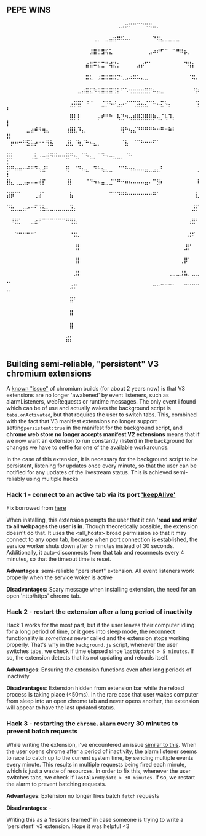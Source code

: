 ## PEPE WINS 

⠀⠀⠀⠀⠀⠀⠀⠀⠀⠀⠀⠀⠀⠀⠀⠀⠀⠀⠀⠀⠀⠀⠀⠀⠀⠀⠀⠀⢀⣠⡶⠟⠛⠉⠙⠻⢿⣤⡀⠀⠀⠀⠀⠀⠀⠀⠀⠀⠀⠀
⠀⠀⠀⠀⠀⠀⠀⠀⠀⠀⠀⠀⠀⠀⠀⠀⠀⠀⠀⠀⠀⠀⢀⡀⠀⣀⣤⣶⠿⠯⠤⠄⠀⠀⠀⠀⠀⠙⢿⣄⣀⣀⣀⣀⠀⠀⠀⠀⠀⠀
⠀⠀⠀⠀⠀⠀⠀⠀⠀⠀⠀⠀⠀⠀⠀⠀⠀⠀⠀⠀⠀⣸⣿⣛⣻⢯⣅⠀⠀⠀⠀⠀⠀⠀⠀⠀⣠⠴⠞⠋⠉⠀⠉⠛⠿⡦⡀⠀⠀⠀
⠀⠀⠀⠀⠀⠀⠀⠀⠀⠀⠀⠀⠀⠀⠀⠀⠀⠀⠀⠀⣴⣿⠭⣍⣉⠛⢾⣝⡂⠀⠀⠀⠀⣠⡴⠋⠁⠀⠀⠀⠀⠀⠀⠀⠀⠙⢿⡆⠀⠀
⠀⠀⠀⠀⠀⠀⠀⠀⠀⠀⠀⠀⠀⠀⠀⠀⠀⠀⠀⠀⣿⣇⠀⣰⣿⣿⣿⣿⡙⢂⣠⠴⠿⠥⣄⣀⠀⠀⠀⠀⠀⠀⠀⠀⠀⠀⠈⢿⡄⠀
⠀⠀⠀⠀⠀⠀⠀⠀⠀⠀⠀⠀⠀⠀⠀⠀⠀⠀⣀⣴⣿⣏⠳⢿⣿⣿⣿⢛⡇⠋⠡⢒⣒⣒⣒⣛⡛⠦⣤⣀⠀⠀⠀⠀⠀⠀⠀⠘⡷⠀
⠀⠀⠀⠀⠀⠀⠀⠀⠀⠀⠀⠀⠀⠀⠀⠀⣰⡿⣿⠁⠘⠈⠀⠀⣈⡙⠳⠞⣠⡴⠊⠉⢉⣽⣦⣌⠉⠓⠦⣍⠳⡄⠀⠀⠀⠀⠀⠀⢹⠃
⠀⠀⠀⠀⠀⠀⠀⠀⠀⠀⠀⠀⠀⠀⠀⠀⣿⡇⡇⠀⠀⠀⠀⡤⠞⠛⠓⠀⢧⣙⠲⢤⣾⣿⣽⣿⣿⡷⢤⡈⢧⠹⡄⠀⠀⠀⠀⠀⠀⡇
⠀⠀⠀⠀⠀⣀⣴⠾⠻⢶⣄⠀⠀⠀⠀⢰⣿⣇⠹⣄⠀⠀⠀⠀⠀⠀⠀⠀⠀⢿⠓⢦⣌⠙⠛⠛⠛⠓⠒⠛⠒⠷⠇⠀⠀⠀⠀⠀⠀⣿
⠀⡶⠶⠒⠛⣫⣥⡴⠒⠂⢻⣧⠀⠀⠀⣸⣇⠈⢷⡈⠓⠦⣄⡀⠀⠀⠀⠀⠀⠈⣧⠀⠈⠉⠓⠒⠒⠋⠁⠀⠀⠀⠀⠀⠀⠀⠀⠀⠀⠀
⣿⡇⠀⠀⠀⠀⢀⣇⠠⠤⣾⠻⠿⠶⠶⣿⠛⢦⡀⠉⠳⣄⡀⠉⠙⠲⠤⣄⣀⡀⠈⠓⠀⠀⠀⠀⠀⠀⠀⠀⠀⠀⠀⠀⠀⠀⠀⠀⠀⡇
⡿⠛⠶⠶⠒⠚⠛⠙⢦⣼⠃⠀⠀⠀⠀⢿⠀⠈⠙⠦⣄⠀⠙⠓⢦⣄⣀⠀⠈⠉⠓⠲⠦⠤⠤⣤⣀⣠⣄⠃⠀⠀⠀⠀⠀⠀⠀⠀⢀⠇
⣿⣄⢀⣀⣠⡤⠤⠤⢾⡏⠀⠀⠀⠀⠀⢸⡇⠀⠀⠀⠈⠙⠲⠦⣤⣀⣈⠉⠛⠒⠶⠦⠤⠤⠤⣤⠄⠉⣻⠆⠀⠀⠀⠀⠀⠀⠀⠀⠸⠀
⣽⡿⠉⠁⠀⠀⠀⢀⣼⠁⠀⠀⠀⠀⠀⠀⣧⠀⠀⠀⠀⠀⠀⠀⠀⠀⠉⠉⠙⠛⠓⠒⠒⠒⠒⠒⠒⠛⠁⠀⠀⠀⠀⠀⠀⠀⠀⠀⣇⠀
⠙⣷⣀⣀⣤⠴⠒⠋⢹⣧⣄⣀⣀⣀⣀⣀⣹⡄⠀⠀⠀⠀⠀⠀⠀⠀⠀⠀⠀⠀⠀⠀⠀⠀⠀⠀⠀⠀⠀⠀⠀⠀⠀⠀⠀⠀⠀⣸⡏⠀
⠀⠸⣿⡁⠀⠀⣀⣴⠟⠉⠉⠉⠉⠉⠉⠛⢻⣧⠀⠀⠀⠀⠀⠀⠀⠀⠀⠀⠀⠀⠀⠀⠀⠀⠀⠀⠀⠀⠀⠀⠀⠀⠀⠀⠀⠀⢠⣿⠃⠀
⠀⠀⠙⠛⠛⠛⠛⠁⠀⠀⠀⠀⠀⠀⠀⠀⠘⣿⡀⠀⠀⠀⠀⠀⠀⠀⠀⠀⠀⠀⠀⠀⠀⠀⠀⠀⠀⠀⠀⠀⠀⠀⠀⠀⠀⠀⣼⠏⠀⠀
⠀⠀⠀⠀⠀⠀⠀⠀⠀⠀⠀⠀⠀⠀⠀⠀⠀⢸⡇⠀⠀⠀⠀⠀⠀⠀⠀⠀⠀⠀⠀⠀⠀⠀⠀⠀⠀⠀⠀⠀⠀⠀⠀⠀⠀⣸⡏⠀⠀⠀
⠀⠀⠀⠀⠀⠀⠀⠀⠀⠀⠀⠀⠀⠀⠀⠀⠀⢸⡇⠀⠀⠀⠀⠀⠀⠀⠀⠀⠀⠀⠀⠀⠀⠀⠀⠀⠀⠀⠀⠀⠀⠀⠀⠀⢀⡿⠁⠀⠀⠀
⠀⠀⠀⠀⠀⠀⠀⠀⠀⠀⠀⠀⠀⠀⠀⠀⠀⣸⡇⠀⠀⠀⠀⠀⠀⠀⠀⠀⠀⠀⠀⠀⠀⠀⠀⠀⠀⠀⠀⠀⠀⢀⣀⣀⣸⣧⡀⣀⣀⣀
⠀⠀⠀⠀⠀⠀⠀⠀⠀⠀⠀⠀⠀⠀⠀⠀⣰⡟⠀⠀⠀⠀⠀⠀⠀⠀⠀⠀⠀⠀⠀⠀⠀⠀⠀⠀⠀⠒⠒⠉⠉⠉⠁⠀⠀⠉⠉⠉⠉⠉
⠀⠀⠀⠀⠀⠀⠀⠀⠀⠀⠀⠀⠀⠀⠀⠀⣿⠃⠀⠀⠀⠀⠀⠀⠀⠀⠀⠀⠀⠀⠀⠀⠀⠀⠀⠀⠀⠀⠀⠀⠀⠀⠀⠀⠀⠀⠀⠀⠀⠀
⠀⠀⠀⠀⠀⠀⠀⠀⠀⠀⠀⠀⠀⠀⠀⠀⣿⠀⠀⠀⠀⠀⠀⠀⠀⠀⠀⠀⠀⠀⠀⠀⠀⠀⠀⠀⠀⠀⠀⠀⠀⠀⠀⠀⠀⠀⠀⠀⠀⠀
⠀⠀⠀⠀⠀⠀⠀⠀⠀⠀⠀⠀⠀⠀⠀⠀⣿⠀⠀⠀⠀⠀⠀⠀⠀⠀⠀⠀⠀⠀⠀⠀⠀⠀⠀⠀⠀⠀⠀⠀⠀⠀⠀⠀⠀⠀⠀⠀⠀⠀
⠀⠀⠀⠀⠀⠀⠀⠀⠀⠀⠀⠀⠀⠀⠀⣾⡇⠀⠀⠀⠀⠀⠀⠀⠀⠀⠀⠀⠀⠀⠀⠀⠀⠀⠀⠀⠀⠀⠀⠀⠀⠀⠀⠀⠀⠀⠀⠀⠀⠀


## Building semi-reliable, "persistent" V3 chromium extensions
A [known "issue"](https://bugs.chromium.org/p/chromium/issues/detail?id=1152255) of chromium builds (for about 2 years now) is that V3 extensions are no longer 'awakened' by event listeners, such as alarmListeners, webRequests or runtime messages. The only event i found which can be of use and actually wakes the background script is `tabs.onActivated`, but that requires the user to switch tabs. This, combined with the fact that V3 manifest extensions no longer support setting`persistent:true` in the manifest for the background script, and **chrome web store no longer accepts manifest V2 extensions** means that if we now want an extension to run constantly (listen) in the background for changes we have to settle for one of the available workarounds.

In the case of this extension, it is necessary for the background script to be persistent, listening for updates once every minute, so that the user can be notified for any updates of the livestream status. This is achieved semi-reliably using multiple hacks

### **Hack 1 - connect to an active tab via its port ['keepAlive'](https://stackoverflow.com/questions/66618136/persistent-service-worker-in-chrome-extension)**

Fix borrowed from [here](https://stackoverflow.com/questions/66618136/persistent-service-worker-in-chrome-extension)

When installing, this extension prompts the user that it can **'read and write'  to** **all webpages the user is in**. Though theoretically possible, the extension doesn't do that. It uses the <all_hosts> broad permission so that it may connect to any open tab, because when port connection is established, the service worker shuts down after 5 minutes instead of 30 seconds. Additionally, it auto-disconnects from that tab and reconnects every 4 minutes, so that the timeout time is reset.

**Advantages**: semi-reliable "persistent" extension. All event listeners work properly when the service woker is active

**Disadvantages:** Scary message when installing extension, the need for an open 'http/https' chrome tab.


### Hack 2 - restart the extension after a long period of inactivity

Hack 1 works for the most part, but if the user leaves their computer idling for a long period of time, or it goes into sleep mode, the reconnect functionality is *sometimes* never called and the extension stops working properly. That's why in the `background.js` script, whenever the user switches tabs, we check if time elapsed since `lastUpdated > 5 minutes`. If so, the extension detects that its not updating and reloads itself.⠀⠀⠀

**Advantages**: Ensuring the extension functions even after long periods of inactivity

**Disadvantages**: Extension hidden from extension bar while the reload process is taking place (<50ms). In the rare case that user wakes computer from sleep into an open chrome tab and never opens another, the extension will appear to have the last updated status.⠀⠀⠀⠀


### Hack 3 - restarting the `chrome.alarm` every 30 minutes to prevent batch requests⠀

While writing the extension, i've encountered an issue [similar to this](https://stackoverflow.com/questions/73229521/chrome-alarms-is-racing-to-catch-up-if-system-time-changed). When the user opens chrome after a period of inactivity, the alarm listener seems to race to catch up to the current system time, by sending multiple events every minute. This results in multiple requests being fired each minute, which is just a waste of resources. In order to fix this, whenever the user switches tabs, we check if `lastAlarmUpdate > 30 minutes`. If so, we restart the alarm to prevent batching requests.

**Advantages**: Extension no longer fires batch `fetch` requests

**Disadvantages**: -

Writing this as a 'lessons learned' in case someone is trying to write a 'persistent' v3 extension. Hope it was helpful <3